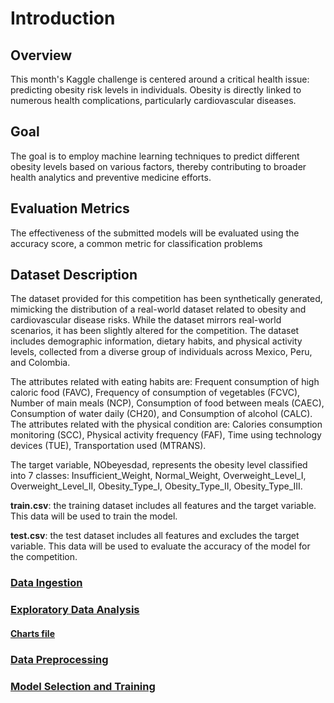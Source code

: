 # Introduction
## Overview
This month's Kaggle challenge is centered around a critical health issue: predicting obesity risk levels in individuals. Obesity is directly linked to numerous health complications, particularly cardiovascular diseases.

## Goal
The goal is to employ machine learning techniques to predict different obesity levels based on various factors, thereby contributing to broader health analytics and preventive medicine efforts.

## Evaluation Metrics
The effectiveness of the submitted models will be evaluated using the accuracy score, a common metric for classification problems

## Dataset Description
The dataset provided for this competition has been synthetically generated, mimicking the distribution of a real-world dataset related to obesity and cardiovascular disease risks. While the dataset mirrors real-world scenarios, it has been slightly altered for the competition. The dataset includes demographic information, dietary habits, and physical activity levels, collected from a diverse group of individuals across Mexico, Peru, and Colombia.

The attributes related with eating habits are: Frequent consumption of high caloric food (FAVC), Frequency of consumption of vegetables (FCVC), Number of main meals (NCP), Consumption of food between meals (CAEC), Consumption of water daily (CH20), and Consumption of alcohol (CALC). The attributes related with the physical condition are: Calories consumption monitoring (SCC), Physical activity frequency (FAF), Time using technology devices (TUE), Transportation used (MTRANS).

The target variable, NObeyesdad, represents the obesity level classified into 7 classes: Insufficient_Weight, Normal_Weight, Overweight_Level_I, Overweight_Level_II, Obesity_Type_I, Obesity_Type_II, Obesity_Type_III.

**train.csv**: the training dataset includes all features and the target variable. This data will be used to train the model.

**test.csv**: the test dataset includes all features and excludes the target variable. This data will be used to evaluate the accuracy of the model for the competition.


### [Data Ingestion](https://github.com/xxgracexx098/ml_obesity_project/blob/main/src/components/data_ingestion.py)
### [Exploratory Data Analysis](https://github.com/xxgracexx098/ml_obesity_project/blob/main/notebook/Exploratory%20Data%20Analysis%20%7C%20Obesity%20Risk.ipynb)
#### [Charts file](https://github.com/xxgracexx098/ml_obesity_project/blob/main/notebook/Charts_for_EDA.ipynb)
### [Data Preprocessing](https://github.com/xxgracexx098/ml_obesity_project/blob/main/src/components/data_preprocessing.py)
### [Model Selection and Training](https://github.com/xxgracexx098/ml_obesity_project/blob/main/src/components/model_trainer.py)
